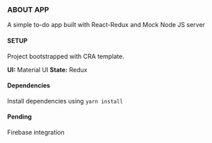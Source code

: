 ### ABOUT APP

A simple to-do app built with React-Redux and Mock Node JS server

#### SETUP
Project bootstrapped with CRA template.

**UI:** Material UI
**State:** Redux

#### Dependencies

Install dependencies using  `yarn install`

#### Pending

Firebase integration
